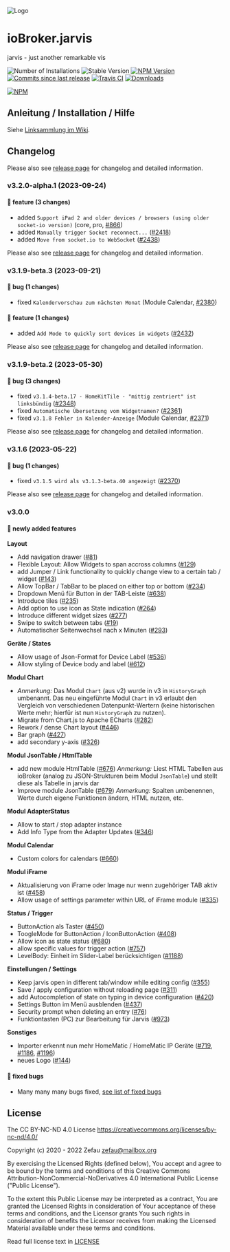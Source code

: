 ![Logo](admin/jarvis.png)
# ioBroker.jarvis
jarvis - just another remarkable vis

![Number of Installations](https://iobroker.live/badges/jarvis-installed.svg)
![Stable Version](https://iobroker.live/badges/jarvis-stable.svg)
[![NPM Version](http://img.shields.io/npm/v/iobroker.jarvis.svg)](https://www.npmjs.com/package/iobroker.jarvis)
[![Commits since last release](https://img.shields.io/github/commits-since/Zefau/ioBroker.jarvis/latest.svg)](https://github.com/Zefau/ioBroker.jarvis/releases/latest)
[![Travis CI](https://travis-ci.com/Zefau/ioBroker.jarvis.svg?branch=master)](https://travis-ci.com/Zefau/ioBroker.jarvis)
[![Downloads](https://img.shields.io/npm/dm/iobroker.jarvis.svg)](https://www.npmjs.com/package/iobroker.jarvis)

[![NPM](https://nodei.co/npm/iobroker.jarvis.png?downloads=true)](https://nodei.co/npm/iobroker.jarvis/) 


## Anleitung / Installation / Hilfe
Siehe [Linksammlung im Wiki](https://github.com/Zefau/ioBroker.jarvis/wiki).


## Changelog

Please also see [release page](https://github.com/Zefau/ioBroker.jarvis/releases) for changelog and detailed information.

### v3.2.0-alpha.1 (2023-09-24)

#### :star2: feature (3 changes)
- added `Support iPad 2 and older devices / browsers (using older socket-io version)` (core, pro, [#866](https://github.com/Zefau/ioBroker.jarvis/issues/866))
- added `Manually trigger Socket reconnect...` ([#2418](https://github.com/Zefau/ioBroker.jarvis/issues/2418))
- added `Move from socket.io to WebSocket` ([#2438](https://github.com/Zefau/ioBroker.jarvis/issues/2438))

Please also see [release page](https://github.com/Zefau/ioBroker.jarvis/releases) for changelog and detailed information.

### v3.1.9-beta.3 (2023-09-21)

#### :bug: bug (1 changes)
- fixed `Kalendervorschau zum nächsten Monat` (Module Calendar, [#2380](https://github.com/Zefau/ioBroker.jarvis/issues/2380))

#### :star2: feature (1 changes)
- added `Add Mode to quickly sort devices in widgets` ([#2432](https://github.com/Zefau/ioBroker.jarvis/issues/2432))

Please also see [release page](https://github.com/Zefau/ioBroker.jarvis/releases) for changelog and detailed information.

### v3.1.9-beta.2 (2023-05-30)

#### :bug: bug (3 changes)
- fixed `v3.1.4-beta.17 - HomeKitTile - "mittig zentriert" ist linksbündig` ([#2348](https://github.com/Zefau/ioBroker.jarvis/issues/2348))
- fixed `Automatische Übersetzung vom Widgetnamen?` ([#2361](https://github.com/Zefau/ioBroker.jarvis/issues/2361))
- fixed `v3.1.8 Fehler in Kalender-Anzeige` (Module Calendar, [#2371](https://github.com/Zefau/ioBroker.jarvis/issues/2371))

Please also see [release page](https://github.com/Zefau/ioBroker.jarvis/releases) for changelog and detailed information.

### v3.1.6 (2023-05-22)

#### :bug: bug (1 changes)
- fixed `v3.1.5 wird als v3.1.3-beta.40 angezeigt` ([#2370](https://github.com/Zefau/ioBroker.jarvis/issues/2370))

Please also see [release page](https://github.com/Zefau/ioBroker.jarvis/releases) for changelog and detailed information.


### v3.0.0

#### :star2: newly added features
**Layout**
- Add navigation drawer ([#81](https://github.com/Zefau/ioBroker.jarvis/issues/81))
- Flexible Layout: Allow Widgets to span accross columns ([#129](https://github.com/Zefau/ioBroker.jarvis/issues/129))
- add Jumper / Link functionality to quickly change view to a certain tab / widget ([#143](https://github.com/Zefau/ioBroker.jarvis/issues/143))
- Allow TopBar / TabBar to be placed on either top or bottom ([#234](https://github.com/Zefau/ioBroker.jarvis/issues/234))
- Dropdown Menü für Button in der TAB-Leiste ([#638](https://github.com/Zefau/ioBroker.jarvis/issues/638))
- Introduce tiles ([#235](https://github.com/Zefau/ioBroker.jarvis/issues/235))
- Add option to use icon as State indication ([#264](https://github.com/Zefau/ioBroker.jarvis/issues/264))
- Introduce different widget sizes ([#277](https://github.com/Zefau/ioBroker.jarvis/issues/277))
- Swipe to switch between tabs ([#19](https://github.com/Zefau/ioBroker.jarvis/issues/19))
- Automatischer Seitenwechsel nach x Minuten ([#293](https://github.com/Zefau/ioBroker.jarvis/issues/293))

**Geräte / States**
- Allow usage of Json-Format for Device Label ([#536](https://github.com/Zefau/ioBroker.jarvis/issues/536))
- Allow styling of Device body and label ([#612](https://github.com/Zefau/ioBroker.jarvis/issues/612))

**Modul Chart**
- *Anmerkung:* Das Modul `Chart` (aus v2) wurde in v3 in `HistoryGraph` umbenannt. Das neu eingeführte Modul `Chart` in v3 erlaubt den Vergleich von verschiedenen Datenpunkt-Wertern (keine historischen Werte mehr; hierfür ist nun `HistoryGraph` zu nutzen).
- Migrate from Chart.js to Apache ECharts ([#282](https://github.com/Zefau/ioBroker.jarvis/issues/282))
- Rework / dense Chart layout ([#446](https://github.com/Zefau/ioBroker.jarvis/issues/446))
- Bar graph ([#427](https://github.com/Zefau/ioBroker.jarvis/issues/427))
- add secondary y-axis ([#326](https://github.com/Zefau/ioBroker.jarvis/issues/326))

**Modul JsonTable / HtmlTable**
- add new module HtmlTable ([#676](https://github.com/Zefau/ioBroker.jarvis/issues/676)) 
  *Anmerkung:* Liest HTML Tabellen aus ioBroker (analog zu JSON-Strukturen beim Modul `JsonTable`) und stellt diese als Tabelle in jarvis dar
- Improve module JsonTable ([#679](https://github.com/Zefau/ioBroker.jarvis/issues/679)) 
  *Anmerkung:* Spalten umbenennen, Werte durch eigene Funktionen ändern, HTML nutzen, etc.

**Modul AdapterStatus**
- Allow to start / stop adapter instance
- Add Info Type from the Adapter Updates ([#346](https://github.com/Zefau/ioBroker.jarvis/issues/346))

**Modul Calendar**
- Custom colors for calendars ([#660](https://github.com/Zefau/ioBroker.jarvis/issues/660))

**Modul iFrame**
- Aktualisierung von iFrame oder Image nur wenn zugehöriger TAB aktiv ist ([#458](https://github.com/Zefau/ioBroker.jarvis/issues/458))
- Allow usage of settings parameter within URL of iFrame module ([#335](https://github.com/Zefau/ioBroker.jarvis/issues/335))

**Status / Trigger**
- ButtonAction als Taster ([#450](https://github.com/Zefau/ioBroker.jarvis/issues/450))
- ToogleMode for ButtonAction / IconButtonAction ([#408](https://github.com/Zefau/ioBroker.jarvis/issues/408))
- Allow icon as state status ([#680](https://github.com/Zefau/ioBroker.jarvis/issues/680))
- allow specific values for trigger action ([#757](https://github.com/Zefau/ioBroker.jarvis/issues/757))
- LevelBody: Einheit im Slider-Label berücksichtigen ([#1188](https://github.com/Zefau/ioBroker.jarvis/issues/1188))

**Einstellungen / Settings**
- Keep jarvis open in different tab/window while editing config ([#355](https://github.com/Zefau/ioBroker.jarvis/issues/355))
- Save / apply configuration without reloading page ([#311](https://github.com/Zefau/ioBroker.jarvis/issues/311))
- add Autocompletion of state on typing in device configuration ([#420](https://github.com/Zefau/ioBroker.jarvis/issues/420))
- Settings Button im Menü ausblenden ([#437](https://github.com/Zefau/ioBroker.jarvis/issues/437))
- Security prompt when deleting an entry ([#76](https://github.com/Zefau/ioBroker.jarvis/issues/76))
- Funktiontasten (PC) zur Bearbeitung für Jarvis ([#973](https://github.com/Zefau/ioBroker.jarvis/issues/973))

**Sonstiges**
- Importer erkennt nun mehr HomeMatic / HomeMatic IP Geräte ([#719](https://github.com/Zefau/ioBroker.jarvis/issues/719), [#1186](https://github.com/Zefau/ioBroker.jarvis/issues/1186), [#1196](https://github.com/Zefau/ioBroker.jarvis/issues/1196))
- neues Logo ([#144](https://github.com/Zefau/ioBroker.jarvis/issues/144))


#### :bug: fixed bugs
- Many many many bugs fixed, [see list of fixed bugs](https://github.com/Zefau/ioBroker.jarvis/issues?q=is%3Aissue+project%3AZefau%2FioBroker.jarvis%2F4+label%3A%22%3Abug%3A+bug%22+)


## License
The CC BY-NC-ND 4.0 License
https://creativecommons.org/licenses/by-nc-nd/4.0/

Copyright (c) 2020 - 2022 Zefau <zefau@mailbox.org>

By exercising the Licensed Rights (defined below), You accept and agree to be bound by the terms and conditions of this Creative Commons Attribution-NonCommercial-NoDerivatives 4.0 International Public License ("Public License").

To the extent this Public License may be interpreted as a contract, You are granted the Licensed Rights in consideration of Your acceptance of these terms and conditions, and the Licensor grants You such rights in consideration of benefits the Licensor receives from making the Licensed Material available under these terms and conditions.

Read full license text in [LICENSE](LICENSE)
